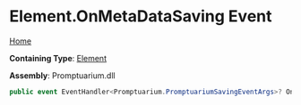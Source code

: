 # Element\.OnMetaDataSaving Event

[Home](../../../README.md)

**Containing Type**: [Element](../README.md)

**Assembly**: Promptuarium\.dll

```csharp
public event EventHandler<Promptuarium.PromptuariumSavingEventArgs>? OnMetaDataSaving
```

